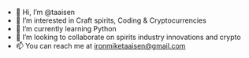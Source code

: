 - 👋 Hi, I’m @taaisen
- 👀 I’m interested in Craft spirits, Coding & Cryptocurrencies
- 🌱 I’m currently learning Python
- 💞️ I’m looking to collaborate on spirits industry innovations and crypto
- 📫 You can reach me at ironmiketaaisen@gmail.com

<!---
taaisen/taaisen is a ✨ special ✨ repository because its `README.md` (this file) appears on your GitHub profile.
You can click the Preview link to take a look at your changes.
--->
